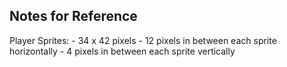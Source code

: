 ## Notes for Reference

Player Sprites:
    - 34 x 42 pixels
    - 12 pixels in between each sprite horizontally
    - 4 pixels in between each sprite vertically
